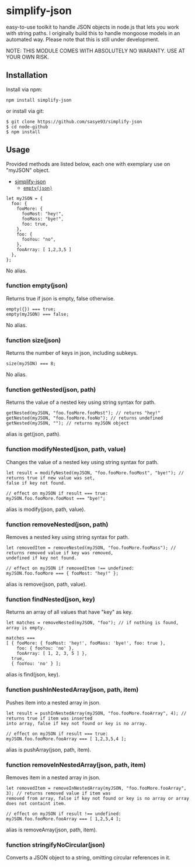 # simplify-json
easy-to-use toolkit to handle JSON objects in node.js that lets you work with string paths.
I originally build this to handle mongoose models in an automated way. Please note that this is still under development.

NOTE: THIS MODULE COMES WITH ABSOLUTELY NO WARANTY. USE AT YOUR OWN RISK.

## Installation
Install via npm:
```
npm install simplify-json
```
or install via git:
```
$ git clone https://github.com/sasye93/simplify-json
$ cd node-github
$ npm install
```

## Usage

Provided methods are listed below, each one with exemplary use on "myJSON" object.

- [simplify-json](#simplify-json)
  - [`empty(json)`](#empty(json))

```
let myJSON = {
  foo: {
    fooMore: {
      fooMost: "hey!",
      fooMass: "bye!",
      foo: true,
    },
    foo: {
      fooYou: "no",
    },
    fooArray: [ 1,2,3,5 ]
  },
};
```
No alias.
### function empty(json)
Returns true if json is empty, false otherwise.
```
empty({}) === true;
empty(myJSON) === false;
```
No alias.
### function size(json)
Returns the number of keys in json, including subkeys.
```
size(myJSON) === 8;
```
No alias.
### function getNested(json, path)
Returns the value of a nested key using string syntax for path.
```
getNested(myJSON, "foo.fooMore.fooMost"); // returns "hey!"
getNested(myJSON, "foo.fooMore.fooNo"); // returns undefined
getNested(myJSON, ""); // returns myJSON object
```
alias is get(json, path).
### function modifyNested(json, path, value)
Changes the value of a nested key using string syntax for path.
```
let result = modifyNested(myJSON, "foo.fooMore.fooMost", "bye!"); // returns true if new value was set,
false if key not found.

// effect on myJSON if result === true:
myJSON.foo.fooMore.fooMost === "bye!";
```
alias is modify(json, path, value).
### function removeNested(json, path)
Removes a nested key using string syntax for path.
```
let removedItem = removeNested(myJSON, "foo.fooMore.fooMass"); // returns removed value if key was removed,
undefined if key not found.

// effect on myJSON if removedItem !== undefined:
myJSON.foo.fooMore === { fooMost: "hey!" };
```
alias is remove(json, path, value).
### function findNested(json, key)
Returns an array of all values that have "key" as key.
```
let matches = removeNested(myJSON, "foo"); // if nothing is found, array is empty.

matches ===
[ { fooMore: { fooMost: 'hey!', fooMass: 'bye!', foo: true },
    foo: { fooYou: 'no' },
    fooArray: [ 1, 2, 3, 5 ] },
  true,
  { fooYou: 'no' } ];
```
alias is find(json, key).
### function pushInNestedArray(json, path, item)
Pushes item into a nested array in json.
```
let result = pushInNestedArray(myJSON, "foo.fooMore.fooArray", 4); // returns true if item was inserted
into array, false if key not found or key is no array.

// effect on myJSON if result === true:
myJSON.foo.fooMore.fooArray === [ 1,2,3,5,4 ];
```
alias is pushArray(json, path, item).
### function removeInNestedArray(json, path, item)
Removes item in a nested array in json.
```
let removedItem = removeInNestedArray(myJSON, "foo.fooMore.fooArray", 3); // returns removed value if item was
removed from array, false if key not found or key is no array or array does not containt item.

// effect on myJSON if result !== undefined:
myJSON.foo.fooMore.fooArray === [ 1,2,5,4 ];
```
alias is removeArray(json, path, item).

### function stringifyNoCircular(json)
Converts a JSON object to a string, omitting circular references in it.
```

```

